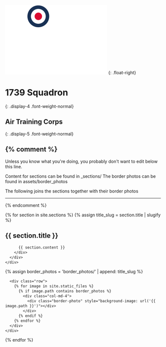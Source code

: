 <div class="hero">
  <div class="container" markdown="1">

![logo](/logo.svg)
{: .float-right}

1739 Squadron
===================
{: .display-4 .font-weight-normal}

Air Training Corps
------------------
{: .display-5 .font-weight-normal}

  </div>
</div>

{% comment %}
-----------------------------------------------------------------------------------

Unless you know what you're doing, you probably don't want to edit below this line.

Content for sections can be found in _sections/
The border photos can be found in assets/border_photos

The following joins the sections together with their border photos

-----------------------------------------------------------------------------------
{% endcomment %}

{% for section in site.sections %}
  {% assign title_slug = section.title | slugify %}

  <section id="{{ title_slug }}" class="section {{ section.classes }}">
    <div class="container">
      <div class="row">
        <div class="col-md-12">
          <h2 class="text-center">
            {{ section.title }}
          </h2>

          {{ section.content }}
        </div>
      </div>
    </div>
  </section>

  <div class="border-photos">
    <div class="container">
      {% assign border_photos = 'border_photos/' | append: title_slug %}

      <div class="row">
        {% for image in site.static_files %}
          {% if image.path contains border_photos %}
            <div class="col-md-4">
              <div class="border-photo" style="background-image: url('{{ image.path }}')"></div>
            </div>
          {% endif %}
        {% endfor %}
      </div>
    </div>
  </div>
{% endfor %}
